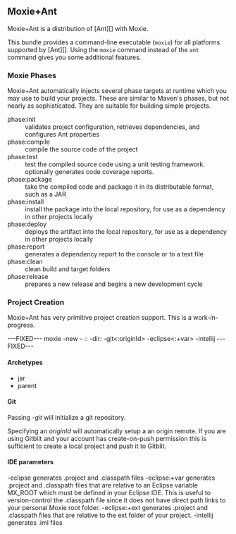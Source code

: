 ## Moxie+Ant

Moxie+Ant is a distribution of [Ant][] with Moxie.

This bundle provides a command-line executable (`moxie`) for all platforms supported by [Ant][].  Using the `moxie` command instead of the `ant` command gives you some additional features.

### Moxie Phases

Moxie+Ant automatically injects several phase targets at runtime which you may use to build your projects.  These are similar to Maven's phases, but not nearly as sophisticated.  They are suitable for building simple projects.

<dl class="dl-horizontal">
 <dt>phase:init</dt>
 <dd>validates project configuration, retrieves dependencies, and configures Ant properties</dd>
 <dt>phase:compile</dt>
 <dd>compile the source code of the project</dd>
 <dt>phase:test</dt>
 <dd>test the compiled source code using a unit testing framework. optionally generates code coverage reports.</dd>
 <dt>phase:package</dt>
 <dd>take the compiled code and package it in its distributable format, such as a JAR</dd>
 <dt>phase:install</dt>
 <dd>install the package into the local repository, for use as a dependency in other projects locally</dd>
 <dt>phase:deploy</dt>
 <dd>deploys the artifact into the local repository, for use as a dependency in other projects locally</dd>
 <dt>phase:report</dt>
 <dd>generates a dependency report to the console or to a text file</dd>
 <dt>phase:clean</dt>
 <dd>clean build and target folders</dd>
 <dt>phase:release</dt>
 <dd>prepares a new release and begins a new development cycle</dd>
</dl>

### Project Creation

Moxie+Ant has very primitive project creation support.  This is a work-in-progress.

---FIXED---
moxie -new -<archetype> <groupId>:<artifactId>:<version> -dir:<dirname> -git<:originId> -eclipse<:+var> -intellij
---FIXED---

#### Archetypes

- jar
- parent

#### Git

Passing *-git* will initialize a git repository.

Specifying an *originId* will automatically setup a an origin remote.  If you are using Gitblit and your account has create-on-push permission this is sufficient to create a local project and push it to Gitblit.

#### IDE parameters

-eclipse generates .project and .classpath files
-eclipse:+var generates .project and .classpath files that are relative to an Eclipse variable MX_ROOT which must be defined in your Eclipse IDE.  This is useful to version-control the .classpath file since it does not have direct path links to your personal Moxie root folder.
-eclipse:+ext generates .project and .classpath files that are relative to the ext folder of your project.
-intellij generates .iml files

